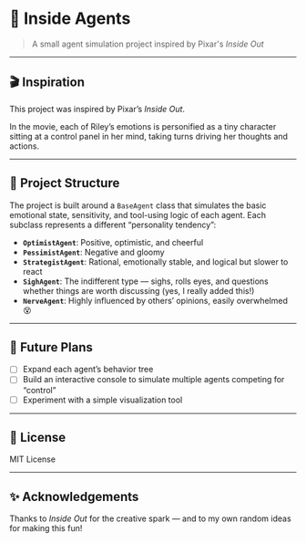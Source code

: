 # 🧩 Inside Agents

> A small agent simulation project inspired by Pixar's *Inside Out*

---

## 🎬 Inspiration

This project was inspired by Pixar’s *Inside Out*.

In the movie, each of Riley’s emotions is personified as a tiny character sitting at a control panel in her mind, taking turns driving her thoughts and actions.

---

## 🧠 Project Structure

The project is built around a `BaseAgent` class that simulates the basic emotional state, sensitivity, and tool-using logic of each agent. Each subclass represents a different “personality tendency”:

- **`OptimistAgent`**: Positive, optimistic, and cheerful
- **`PessimistAgent`**: Negative and gloomy
- **`StrategistAgent`**: Rational, emotionally stable, and logical but slower to react
- **`SighAgent`**: The indifferent type — sighs, rolls eyes, and questions whether things are worth discussing (yes, I really added this!)
- **`NerveAgent`**: Highly influenced by others’ opinions, easily overwhelmed 😵

---

## 🚀 Future Plans

- [ ] Expand each agent’s behavior tree
- [ ] Build an interactive console to simulate multiple agents competing for “control”
- [ ] Experiment with a simple visualization tool

---

## 📜 License

MIT License

---

## ✨ Acknowledgements

Thanks to *Inside Out* for the creative spark — and to my own random ideas for making this fun!

